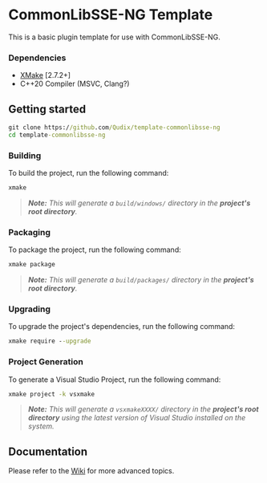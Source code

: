 # CommonLibSSE-NG Template

This is a basic plugin template for use with CommonLibSSE-NG.

### Dependencies
* [XMake](https://xmake.io) [2.7.2+]
* C++20 Compiler (MSVC, Clang?)

## Getting started
```bat
git clone https://github.com/Qudix/template-commonlibsse-ng
cd template-commonlibsse-ng
```

### Building
To build the project, run the following command:
```bat
xmake
```

> ***Note:*** *This will generate a `build/windows/` directory in the **project's root directory**.*

### Packaging
To package the project, run the following command:
```bat
xmake package
```

> ***Note:*** *This will generate a `build/packages/` directory in the **project's root directory**.*

### Upgrading
To upgrade the project's dependencies, run the following command:
```bat
xmake require --upgrade
```

### Project Generation
To generate a Visual Studio Project, run the following command:
```bat
xmake project -k vsxmake
```

> ***Note:*** *This will generate a `vsxmakeXXXX/` directory in the **project's root directory** using the latest version of Visual Studio installed on the system.*

## Documentation
Please refer to the [Wiki](../../wiki/Home) for more advanced topics.


